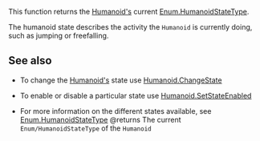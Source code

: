 This function returns the [Humanoid's](https://developer.roblox.com/api-reference/class/Humanoid) current [Enum.HumanoidStateType](https://developer.roblox.com/search#stq=HumanoidStateType).

The humanoid state describes the activity the `Humanoid` is currently doing, such as jumping or freefalling.

## See also

 - To change the [Humanoid's](https://developer.roblox.com/api-reference/class/Humanoid) state use [Humanoid.ChangeState](https://developer.roblox.com/api-reference/function/Humanoid/ChangeState)

 - To enable or disable a particular state use [Humanoid.SetStateEnabled](https://developer.roblox.com/api-reference/function/Humanoid/SetStateEnabled)

 - For more information on the different states available, see [Enum.HumanoidStateType](https://developer.roblox.com/search#stq=HumanoidStateType)
@returns The current `Enum/HumanoidStateType` of the `Humanoid`